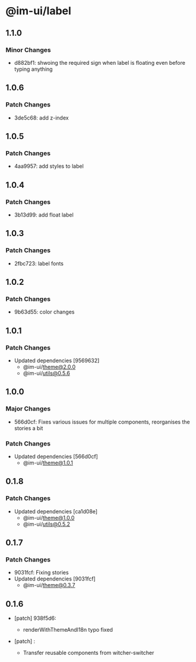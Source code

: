 # @im-ui/label

## 1.1.0

### Minor Changes

- d882bf1: shwoing the required sign when label is floating even before typing anything

## 1.0.6

### Patch Changes

- 3de5c68: add z-index

## 1.0.5

### Patch Changes

- 4aa9957: add styles to label

## 1.0.4

### Patch Changes

- 3b13d99: add float label

## 1.0.3

### Patch Changes

- 2fbc723: label fonts

## 1.0.2

### Patch Changes

- 9b63d55: color changes

## 1.0.1

### Patch Changes

- Updated dependencies [9569632]
  - @im-ui/theme@2.0.0
  - @im-ui/utils@0.5.6

## 1.0.0

### Major Changes

- 566d0cf: Fixes various issues for multiple components, reorganises the stories a bit

### Patch Changes

- Updated dependencies [566d0cf]
  - @im-ui/theme@1.0.1

## 0.1.8

### Patch Changes

- Updated dependencies [ca1d08e]
  - @im-ui/theme@1.0.0
  - @im-ui/utils@0.5.2

## 0.1.7

### Patch Changes

- 9031fcf: Fixing stories
- Updated dependencies [9031fcf]
  - @im-ui/theme@0.3.7

## 0.1.6

- [patch] 938f5d6:

  - renderWithThemeAndI18n typo fixed

- [patch] :

  - Transfer reusable components from witcher-switcher
